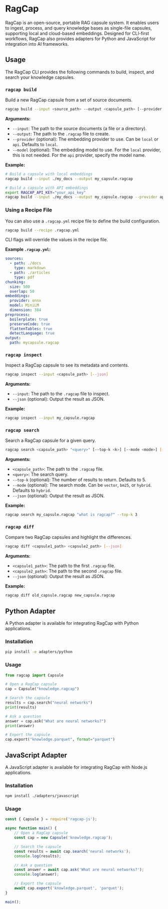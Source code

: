 # RagCap
RagCap is an open-source, portable RAG capsule system.  It enables users to ingest, process, and query knowledge bases as single-file capsules,  supporting local and cloud-based embeddings. Designed for CLI-first workflows, RagCap also provides adapters for Python and JavaScript for integration into AI frameworks.

## Usage

The RagCap CLI provides the following commands to build, inspect, and search your knowledge capsules.

### `ragcap build`

Build a new RagCap capsule from a set of source documents.

```bash
ragcap build --input <source_path> --output <capsule_path> [--provider <provider>] [--model <model>]
```

**Arguments:**

*   `--input`: The path to the source documents (a file or a directory).
*   `--output`: The path to the `.ragcap` file to create.
*   `--provider` (optional): The embedding provider to use. Can be `local` or `api`. Defaults to `local`.
*   `--model` (optional): The embedding model to use. For the `local` provider, this is not needed. For the `api` provider, specify the model name.

**Example:**

```bash
# Build a capsule with local embeddings
ragcap build --input ./my_docs --output my_capsule.ragcap

# Build a capsule with API embeddings
export RAGCAP_API_KEY="your_api_key"
ragcap build --input ./my_docs --output my_capsule.ragcap --provider api --model "text-embedding-ada-002"
```

### Using a Recipe File

You can also use a `.ragcap.yml` recipe file to define the build configuration.

```bash
ragcap build --recipe .ragcap.yml
```

CLI flags will override the values in the recipe file.

**Example `.ragcap.yml`:**

```yaml
sources:
  - path: ./docs
    type: markdown
  - path: ./articles
    type: pdf
chunking:
  size: 500
  overlap: 50
embeddings:
  provider: onnx
  model: MiniLM
  dimension: 384
preprocess:
  boilerplate: true
  preserveCode: true
  flattenTables: true
  detectLanguage: true
output:
  path: mycapsule.ragcap
```

### `ragcap inspect`

Inspect a RagCap capsule to see its metadata and contents.

```bash
ragcap inspect --input <capsule_path> [--json]
```

**Arguments:**

*   `--input`: The path to the `.ragcap` file to inspect.
*   `--json` (optional): Output the result as JSON.

**Example:**

```bash
ragcap inspect --input my_capsule.ragcap
```

### `ragcap search`

Search a RagCap capsule for a given query.

```bash
ragcap search <capsule_path> "<query>" [--top-k <k>] [--mode <mode>] [--json]
```

**Arguments:**

*   `<capsule_path>`: The path to the `.ragcap` file.
*   `<query>`: The search query.
*   `--top-k` (optional): The number of results to return. Defaults to 5.
*   `--mode` (optional): The search mode. Can be `vector`, `bm25`, or `hybrid`. Defaults to `hybrid`.
*   `--json` (optional): Output the result as JSON.

**Example:**

```bash
ragcap search my_capsule.ragcap "what is ragcap?" --top-k 3
```

### `ragcap diff`

Compare two RagCap capsules and highlight the differences.

```bash
ragcap diff <capsule1_path> <capsule2_path> [--json]
```

**Arguments:**

*   `<capsule1_path>`: The path to the first `.ragcap` file.
*   `<capsule2_path>`: The path to the second `.ragcap` file.
*   `--json` (optional): Output the result as JSON.

**Example:**

```bash
ragcap diff old_capsule.ragcap new_capsule.ragcap
```

## Python Adapter

A Python adapter is available for integrating RagCap with Python applications.

### Installation

```bash
pip install -e adapters/python
```

### Usage

```python
from ragcap import Capsule

# Open a RagCap capsule
cap = Capsule("knowledge.ragcap")

# Search the capsule
results = cap.search("neural networks")
print(results)

# Ask a question
answer = cap.ask("What are neural networks?")
print(answer)

# Export the capsule
cap.export("knowledge.parquet", format="parquet")
```

## JavaScript Adapter

A JavaScript adapter is available for integrating RagCap with Node.js applications.

### Installation

```bash
npm install ./adapters/javascript
```

### Usage

```javascript
const { Capsule } = require('ragcap-js');

async function main() {
    // Open a RagCap capsule
    const cap = new Capsule('knowledge.ragcap');

    // Search the capsule
    const results = await cap.search('neural networks');
    console.log(results);

    // Ask a question
    const answer = await cap.ask('What are neural networks?');
    console.log(answer);

    // Export the capsule
    await cap.export('knowledge.parquet', 'parquet');
}

main();
```
